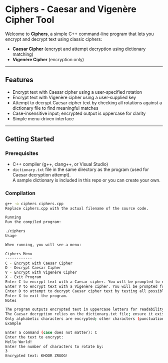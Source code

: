 # Ciphers - Caesar and Vigenère Cipher Tool

Welcome to **Ciphers**, a simple C++ command-line program that lets you encrypt and decrypt text using classic ciphers:

- **Caesar Cipher** (encrypt and attempt decryption using dictionary matching)  
- **Vigenère Cipher** (encryption only)

---

## Features

- Encrypt text with Caesar cipher using a user-specified rotation  
- Encrypt text with Vigenère cipher using a user-supplied key  
- Attempt to decrypt Caesar cipher text by checking all rotations against a dictionary file to find meaningful matches  
- Case-insensitive input; encrypted output is uppercase for clarity  
- Simple menu-driven interface

---

## Getting Started

### Prerequisites

- C++ compiler (g++, clang++, or Visual Studio)  
- `dictionary.txt` file in the same directory as the program (used for Caesar decryption attempt).  
  A sample dictionary is included in this repo or you can create your own.

### Compilation

```bash
g++ -o ciphers ciphers.cpp
Replace ciphers.cpp with the actual filename of the source code.

Running
Run the compiled program:

./ciphers
Usage

When running, you will see a menu:

Ciphers Menu
------------
C - Encrypt with Caesar Cipher
D - Decrypt Caesar Cipher
V - Encrypt with Vigenère Cipher
X - Exit Program
Enter C to encrypt text with a Caesar cipher. You will be prompted to enter the text and rotation number.
Enter V to encrypt text with a Vigenère cipher. You will be prompted for the text and key.
Enter D to attempt to decrypt Caesar cipher text by testing all possible rotations and checking dictionary matches.
Enter X to exit the program.
Notes

The program outputs encrypted text in uppercase letters for readability.
The Caesar decryption relies on the dictionary.txt file; ensure it exists and contains uppercase words, one per line.
Only alphabetic characters are encrypted; other characters (punctuation, spaces) remain unchanged.
Example

Enter a command (case does not matter): C
Enter the text to encrypt:
Hello World!
Enter the number of characters to rotate by:
3
Encrypted text: KHOOR ZRUOG!

